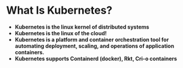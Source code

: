 # What Is Kubernetes?



* **Kubernetes is the linux kernel of distributed systems**
* **Kubernetes is the linux of the cloud!**
* **Kubernetes is a platform and container orchestration tool for automating deployment, scaling, and operations of application containers.**
* **Kubernetes supports Containerd \(docker\), Rkt, Cri-o containers**

